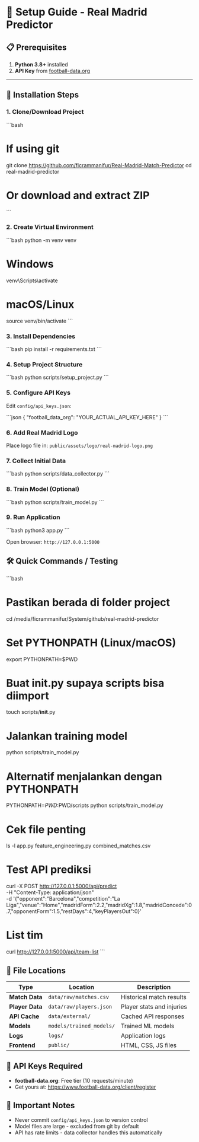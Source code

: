 # 🚀 Setup Guide - Real Madrid Predictor

## 📋 Prerequisites

1. **Python 3.8+** installed  
2. **API Key** from [football-data.org](https://www.football-data.org/client/register)

---

## 🔧 Installation Steps

### 1. Clone/Download Project
\`\`\`bash
# If using git
git clone https://github.com/ficrammanifur/Real-Madrid-Match-Predictor
cd real-madrid-predictor

# Or download and extract ZIP
\`\`\`

### 2. Create Virtual Environment
\`\`\`bash
python -m venv venv

# Windows
venv\Scripts\activate

# macOS/Linux  
source venv/bin/activate
\`\`\`

### 3. Install Dependencies
\`\`\`bash
pip install -r requirements.txt
\`\`\`

### 4. Setup Project Structure
\`\`\`bash
python scripts/setup_project.py
\`\`\`

### 5. Configure API Keys
Edit `config/api_keys.json`:

\`\`\`json
{
  "football_data_org": "YOUR_ACTUAL_API_KEY_HERE"
}
\`\`\`

### 6. Add Real Madrid Logo
Place logo file in: `public/assets/logo/real-madrid-logo.png`

### 7. Collect Initial Data
\`\`\`bash
python scripts/data_collector.py
\`\`\`

### 8. Train Model (Optional)
\`\`\`bash
python scripts/train_model.py
\`\`\`

### 9. Run Application
\`\`\`bash
python3 app.py
\`\`\`

Open browser: `http://127.0.0.1:5000`

## 🛠 Quick Commands / Testing

\`\`\`bash
# Pastikan berada di folder project
cd /media/ficrammanifur/System/github/real-madrid-predictor

# Set PYTHONPATH (Linux/macOS)
export PYTHONPATH=$PWD

# Buat __init__.py supaya scripts bisa diimport
touch scripts/__init__.py

# Jalankan training model
python scripts/train_model.py

# Alternatif menjalankan dengan PYTHONPATH
PYTHONPATH=$PWD:$PWD/scripts python scripts/train_model.py

# Cek file penting
ls -l app.py feature_engineering.py combined_matches.csv

# Test API prediksi
curl -X POST http://127.0.0.1:5000/api/predict \
-H "Content-Type: application/json" \
-d '{"opponent":"Barcelona","competition":"La Liga","venue":"Home","madridForm":2.2,"madridXg":1.8,"madridConcede":0.7,"opponentForm":1.5,"restDays":4,"keyPlayersOut":0}'

# List tim
curl http://127.0.0.1:5000/api/team-list
\`\`\`

## 📁 File Locations

| Type | Location | Description |
|------|----------|-------------|
| **Match Data** | `data/raw/matches.csv` | Historical match results |
| **Player Data** | `data/raw/players.json` | Player stats and injuries |
| **API Cache** | `data/external/` | Cached API responses |
| **Models** | `models/trained_models/` | Trained ML models |
| **Logs** | `logs/` | Application logs |
| **Frontend** | `public/` | HTML, CSS, JS files |

## 🔑 API Keys Required

- **football-data.org**: Free tier (10 requests/minute)
- Get yours at: https://www.football-data.org/client/register

## 🚨 Important Notes

- Never commit `config/api_keys.json` to version control
- Model files are large - excluded from git by default  
- API has rate limits - data collector handles this automatically